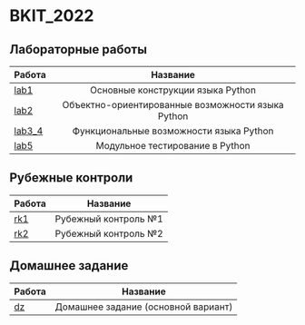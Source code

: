 # BKIT_2022
## Лабораторные работы
| Работа | Название |
|----------------|:---------:|
| [lab1](https://github.com/MaximIvanchenko18/BKIT_2022/tree/lab1) | Основные конструкции языка Python |
| [lab2](https://github.com/MaximIvanchenko18/BKIT_2022/tree/lab2) | Объектно-ориентированные возможности языка Python |
| [lab3_4](https://github.com/MaximIvanchenko18/BKIT_2022/tree/lab3_4) | Функциональные возможности языка Python |
| [lab5](https://github.com/MaximIvanchenko18/BKIT_2022/tree/lab5) | Модульное тестирование в Python |
## Рубежные контроли
| Работа | Название |
|----------------|:---------:|
| [rk1](https://github.com/MaximIvanchenko18/BKIT_2022/tree/rk1) | Рубежный контроль №1 |
| [rk2](https://github.com/MaximIvanchenko18/BKIT_2022/tree/rk2) | Рубежный контроль №2 |
## Домашнее задание
| Работа | Название |
|----------------|:---------:|
| [dz](https://github.com/MaximIvanchenko18/BKIT_2022/tree/dz) | Домашнее задание (основной вариант) |
